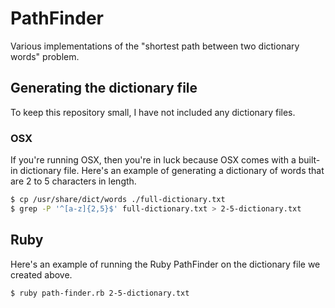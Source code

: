# PathFinder
Various implementations of the "shortest path between two dictionary words" problem.

## Generating the dictionary file
To keep this repository small, I have not included any dictionary files.

### OSX
If you're running OSX, then you're in luck because OSX comes with a built-in dictionary file. Here's an example of generating a dictionary of words that are 2 to 5 characters in length.

```bash
$ cp /usr/share/dict/words ./full-dictionary.txt
$ grep -P '^[a-z]{2,5}$' full-dictionary.txt > 2-5-dictionary.txt 
```

## Ruby
Here's an example of running the Ruby PathFinder on the dictionary file we created above.

```bash
$ ruby path-finder.rb 2-5-dictionary.txt
```
